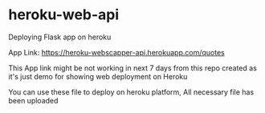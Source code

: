 # heroku-web-api
Deploying Flask app on heroku

App Link:
https://heroku-webscapper-api.herokuapp.com/quotes

This App link might be not working in next 7 days from this repo created as it's just demo for showing web deployment on Heroku

You can use these file to deploy on heroku platform, All necessary file has been uploaded
